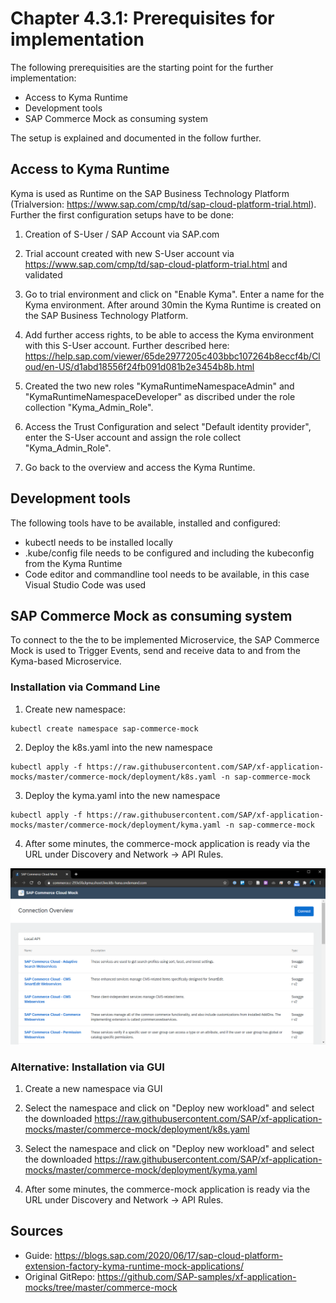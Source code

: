# Chapter 4.3.1: Prerequisites for implementation

The following prerequisities are the starting point for the further implementation: 

* Access to Kyma Runtime
* Development tools
* SAP Commerce Mock as consuming system

The setup is explained and documented in the follow further.

## Access to Kyma Runtime

Kyma is used as Runtime on the SAP Business Technology Platform (Trialversion: https://www.sap.com/cmp/td/sap-cloud-platform-trial.html). Further the first configuration setups have to be done:

1. Creation of S-User / SAP Account via SAP.com

2. Trial account created with new S-User account via https://www.sap.com/cmp/td/sap-cloud-platform-trial.html and validated

3. Go to trial environment and click on "Enable Kyma". Enter a name for the Kyma environment. After around 30min the Kyma Runtime is created on the SAP Business Technology Platform.

4. Add further access rights, to be able to access the Kyma environment with this S-User account. Further described here: https://help.sap.com/viewer/65de2977205c403bbc107264b8eccf4b/Cloud/en-US/d1abd18556f24fb091d081b2e3454b8b.html 

5. Created the two new roles "KymaRuntimeNamespaceAdmin" and "KymaRuntimeNamespaceDeveloper" as discribed under the role collection "Kyma_Admin_Role".

6. Access the Trust Configuration and select "Default identity provider", enter the S-User account and assign the role collect "Kyma_Admin_Role".

7. Go back to the overview and access the Kyma Runtime. 

## Development tools

The following tools have to be available, installed and configured:

* kubectl needs to be installed locally
* .kube/config file needs to be configured and including the kubeconfig from the Kyma Runtime
* Code editor and commandline tool needs to be available, in this case Visual Studio Code was used

## SAP Commerce Mock as consuming system

To connect to the the to be implemented Microservice, the SAP Commerce Mock is used to Trigger Events, send and receive data to and from the Kyma-based Microservice.

### Installation via Command Line

1. Create new namespace:

```
kubectl create namespace sap-commerce-mock
```

2. Deploy the k8s.yaml into the new namespace
```
kubectl apply -f https://raw.githubusercontent.com/SAP/xf-application-mocks/master/commerce-mock/deployment/k8s.yaml -n sap-commerce-mock

```

3. Deploy the kyma.yaml into the new namespace
```
kubectl apply -f https://raw.githubusercontent.com/SAP/xf-application-mocks/master/commerce-mock/deployment/kyma.yaml -n sap-commerce-mock
```
4. After some minutes, the commerce-mock application is ready via the URL under Discovery and Network -> API Rules.

![](images/SAP-Commerce-Mock-Start.png)


### Alternative: Installation via GUI

1. Create a new namespace via GUI

2. Select the namespace and click on "Deploy new workload" and select the downloaded https://raw.githubusercontent.com/SAP/xf-application-mocks/master/commerce-mock/deployment/k8s.yaml 

3. Select the namespace and click on "Deploy new workload" and select the downloaded https://raw.githubusercontent.com/SAP/xf-application-mocks/master/commerce-mock/deployment/kyma.yaml

4. After some minutes, the commerce-mock application is ready via the URL under Discovery and Network -> API Rules.

## Sources

- Guide: https://blogs.sap.com/2020/06/17/sap-cloud-platform-extension-factory-kyma-runtime-mock-applications/ 
- Original GitRepo: https://github.com/SAP-samples/xf-application-mocks/tree/master/commerce-mock